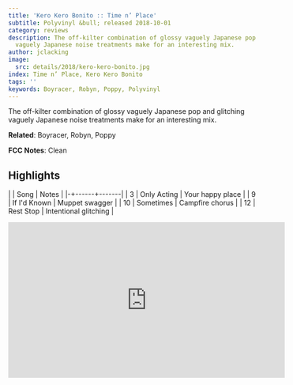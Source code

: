 ```yaml
---
title: 'Kero Kero Bonito :: Time n’ Place'
subtitle: Polyvinyl &bull; released 2018-10-01
category: reviews
description: The off-kilter combination of glossy vaguely Japanese pop and glitching
  vaguely Japanese noise treatments make for an interesting mix.
author: jclacking
image:
  src: details/2018/kero-kero-bonito.jpg
index: Time n’ Place, Kero Kero Bonito
tags: ''
keywords: Boyracer, Robyn, Poppy, Polyvinyl
---
```

The off-kilter combination of glossy vaguely Japanese pop and glitching vaguely Japanese noise treatments make for an interesting mix.<!--more-->

**Related**: Boyracer, Robyn, Poppy

**FCC Notes**: Clean

## Highlights

| | Song | Notes |
|-+------+-------|
| 3 | Only Acting | Your happy place |
| 9 | If I'd Known | Muppet swagger |
| 10 | Sometimes | Campfire chorus |
| 12 | Rest Stop | Intentional glitching |

<div class="tlo-detail-video"><iframe width="560" height="315" src="https://www.youtube.com/embed/sepcj45774I" frameborder="0" allow="autoplay; encrypted-media" allowfullscreen></iframe></div>

